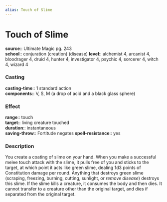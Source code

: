 ```yaml
---
alias: Touch of Slime
---
```


# Touch of Slime 

**source**:: Ultimate Magic pg. 243  
**school**:: conjuration (creation) (disease)
**level**:: alchemist 4, arcanist 4, bloodrager 4, druid 4, hunter 4, investigator 4, psychic 4, sorcerer 4, witch 4, wizard 4

### Casting 

**casting-time**:: 1 standard action  
**components**:: V, S, M (a drop of acid and a black glass sphere)

### Effect 

**range**:: touch  
**target**:: living creature touched  
**duration**:: instantaneous  
**saving-throw**:: Fortitude negates
**spell-resistance**:: yes

### Description 

You create a coating of slime on your hand. When you make a successful melee touch attack with the slime, it pulls free of you and sticks to the target, at which point it acts like green slime, dealing 1d3 points of Constitution damage per round. Anything that destroys green slime (scraping, freezing, burning, cutting, sunlight, or *remove disease*) destroys this slime. If the slime kills a creature, it consumes the body and then dies. It cannot transfer to a creature other than the original target, and dies if separated from the original target.
